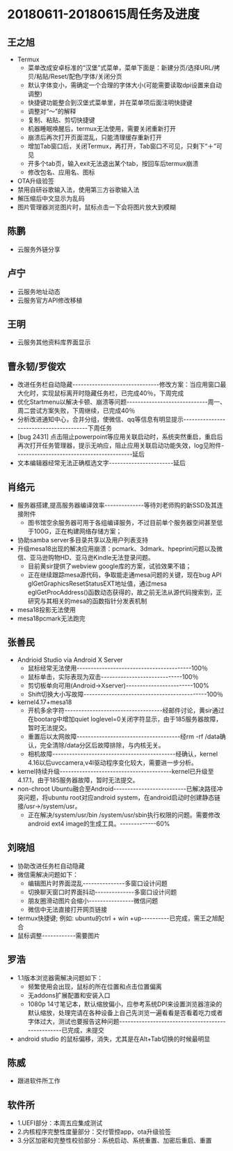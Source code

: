 # 20180611-20180615周任务及进度

## 王之旭
- Termux
   - 菜单改成安卓标准的“汉堡”式菜单，菜单下面是：新建分页/选择URL/拷贝/粘贴/Reset/配色/字体/关闭分页
   - 默认字体变小，需确定一个合理的字体大小(可能需要读取dpi设置来自动调整)
   - 快捷键功能整合到汉堡式菜单里，并在菜单项后面注明快捷键
   - 调整对“～”的解释
   - 复制、粘贴、剪切快捷键
   - 机器睡眠唤醒后，termux无法使用，需要关闭重新打开
   - 崩溃后再次打开页面混乱，只能清理缓存重新打开
   - 增加Tab窗口后，关闭Termux，再打开，Tab窗口不可见，只剩下“＋”可见
   - 开多个tab页，输入exit无法退出某个tab，按回车后termux崩溃
   - 修改包名、应用名、图标
- OTA升级验签
- 禁用自研谷歌输入法，使用第三方谷歌输入法
- 解压缩后中文显示为乱码
- 图片管理器浏览图片时，鼠标点击一下会将图片放大到模糊

## 陈鹏
- 云服务外链分享
   
## 卢宁
- 云服务地址动态
- 云服务官方API修改移植

## 王明
- 云服务其他资料库界面显示

## 曹永韧/罗俊欢
- 改进任务栏自动隐藏-------------------------------修改方案：当应用窗口最大化时，实现鼠标离开时隐藏任务栏，已完成40％，下周完成
- 优化Startmenu以解决卡顿、崩溃等问题-----------------------------周一、周二尝试方案失败，下周继续，已完成40％
- 分析改进通知中心，合并分组，使微信、qq等信息有明显提示----------------------------------------下周任务
- [bug 2431] 点击阻止powerpoint等应用关联启动时，系统突然重启，重启后再次打开任务管理器，提示无响应，阻止应用关联启动功能失效，log见附件------------------------------------------延后
- 文本编辑器经常无法正确框选文字-----------------------延后

## 肖络元
- 服务器搭建,提高服务器编译效率--------------等待刘老师购的新SSD及其连接附件
   - 图书馆空余服务器可用于各组编译服务，不过目前单个服务器空间甚至低于100G，正在构建网络存储方案；　
- 协助samba server多目录共享以及用户列表支持
- 升级mesa18出现的解决应用崩溃：pcmark、3dmark、hpeprint问题以及微信、亚马逊购物HD、亚马逊Kindle无法登录问题。
   - 目前黄sir提供了webview google库的方案，试验效果不错；
   - 正在继续跟踪mesa源代码，争取能走通mesa问题的关键，现在bug API glGetGraphicsResetStatusEXT地址值，通过mesa eglGetProcAddress()函数动态获得的，故之前无法从源代码搜索到，正研究与其相关的mesa的函数指针分发表机制
- mesa18投影无法使用
- mesa18pcmark无法跑完

## 张善民
- Andrioid Studio via Android X Server
   - 鼠标经常无法使用-----------------------------------------100％
   - 鼠标单击，实际表现为双击-----------------------------100％
   - 剪切板单向可用(Android->Xserver)------------------------100%
   - Shift切换大小写故障--------------------------------------------100％
- kernel4.17+mesa18
   - 开机多余字符-----------------------------------经邮件讨论，黄sir通过在bootarg中增加quiet loglevel=0关闭字符显示，由于185服务器故障，暂时无法提交。
   - 重置后以太网故障-------------------------------------经rm -rf /data确认，完全清除/data分区后故障排除，与内核无关。
   - 相机故障--------------------------------------------经确认，kernel 4.16以后uvccamera,v4l驱动程序变化较大，需要进一步分析。
- kernel持续升级----------------------------------------kernel已升级至4.17.1，由于185服务器故障，暂时无法提交。
- non-chroot Ubuntu融合至Android--------------------------已解决路径冲突问题，将ubuntu root对应android system，在android启动时创建静态链接/usr->/system/usr。
   - 正在解决/system/usr/bin /system/usr/sbin执行权限的问题。需要修改android ext4 image的生成工具。-------------60%

## 刘晓旭
- 协助改进任务栏自动隐藏
- 微信需解决问题如下：
  - 编辑图片时界面混乱---------------多窗口设计问题
  - 切换聊天窗口时界面抖动--------------多窗口设计问题
  - 朋友圈滑动图片会缩小----------------微信问题
  - 微信中无法直接打开网页链接
- termux快捷键; 例如: ubuntu的ctrl + win +up----------已完成，需王之旭配合
- 鼠标调整------------需要图片

## 罗浩
- 1.1版本浏览器需解决问题如下：
  - 频繁使用会出现，鼠标的所在位置和点击位置偏离
  - 无addons扩展配置和安装入口
  - 1080p 14寸笔记本，默认缩放偏小，应参考系统DPI来设置浏览器渲染的默认缩放，处理完请在各种设备上自己先浏览一遍看看是否看着吃力或者字体过大，测试也要报告这种问题--------------------------------------------------已完成，未提交
- android studio 的鼠标偏移，消失，尤其是在Alt+Tab切换的时候最明显

## 陈威
- 跟进软件所工作

## 软件所
- 1.UEFI部分：本周五应集成测试
- 2.内核程序完整性度量部分：交付管控app，ota升级验签
- 3.分区加密和完整性校验部分：系统启动、系统重置、加密后重启、重置
